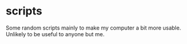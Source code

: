 # scripts

Some random scripts mainly to make my computer a bit more usable. Unlikely to be useful to anyone but me.
